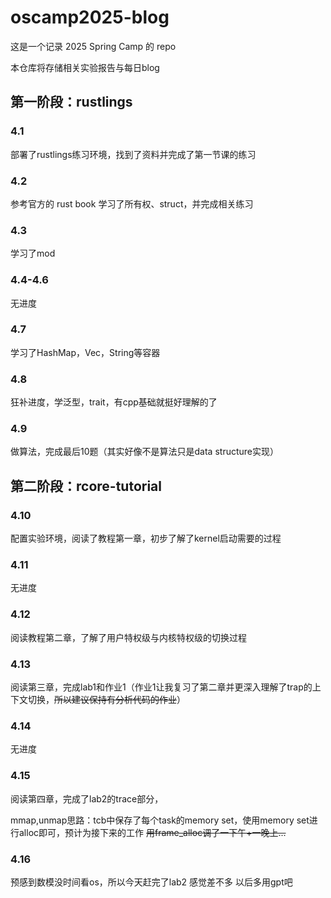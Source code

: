 # oscamp2025-blog

这是一个记录 2025 Spring Camp 的 repo

本仓库将存储相关实验报告与每日blog

## 第一阶段：rustlings

### 4.1

部署了rustlings练习环境，找到了资料并完成了第一节课的练习

### 4.2

参考官方的 rust book 学习了所有权、struct，并完成相关练习

### 4.3

学习了mod

### 4.4-4.6

无进度

### 4.7

学习了HashMap，Vec，String等容器

### 4.8

狂补进度，学泛型，trait，有cpp基础就挺好理解的了

### 4.9

做算法，完成最后10题（其实好像不是算法只是data structure实现）

## 第二阶段：rcore-tutorial

### 4.10

配置实验环境，阅读了教程第一章，初步了解了kernel启动需要的过程

### 4.11

无进度

### 4.12

阅读教程第二章，了解了用户特权级与内核特权级的切换过程

### 4.13

阅读第三章，完成lab1和作业1（作业1让我复习了第二章并更深入理解了trap的上下文切换，~~所以建议保持有分析代码的作业~~）

### 4.14

无进度

### 4.15

阅读第四章，完成了lab2的trace部分，

mmap,unmap思路：tcb中保存了每个task的memory set，使用memory set进行alloc即可，预计为接下来的工作
~~用frame_alloc调了一下午+一晚上...~~

### 4.16

预感到数模没时间看os，所以今天赶完了lab2 感觉差不多 以后多用gpt吧
